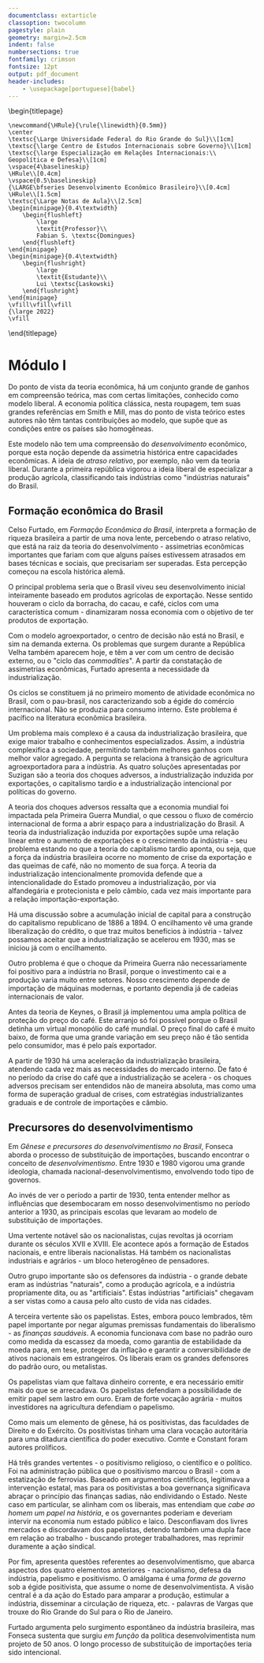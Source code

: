 ```yaml
---
documentclass: extarticle
classoption: twocolumn
pagestyle: plain
geometry: margin=2.5cm
indent: false
numbersections: true
fontfamily: crimson
fontsize: 12pt
output: pdf_document
header-includes:
    - \usepackage[portuguese]{babel}
---
```

\begin{titlepage}

    \newcommand{\HRule}{\rule{\linewidth}{0.5mm}}
    \center
    \textsc{\Large Universidade Federal do Rio Grande do Sul}\\[1cm]
    \textsc{\large Centro de Estudos Internacionais sobre Governo}\\[1cm]
    \textsc{\large Especialização em Relações Internacionais:\\ Geopolítica e Defesa}\\[1cm]
    \vspace{4\baselineskip}
    \HRule\\[0.4cm]
    \vspace{0.5\baselineskip}
    {\LARGE\bfseries Desenvolvimento Econômico Brasileiro}\\[0.4cm]
    \HRule\\[1.5cm]
    \textsc{\Large Notas de Aula}\\[2.5cm]
    \begin{minipage}{0.4\textwidth}
        \begin{flushleft}
            \large
            \textit{Professor}\\
            Fabian S. \textsc{Domingues}
        \end{flushleft}
    \end{minipage}
    \begin{minipage}{0.4\textwidth}
        \begin{flushright}
            \large
            \textit{Estudante}\\
            Lui \textsc{Laskowski}
        \end{flushright}
    \end{minipage}
    \vfill\vfill\vfill
    {\large 2022}
    \vfill

\end{titlepage}

# Módulo I

Do ponto de vista da teoria econômica, há um conjunto grande de ganhos em compreensão teórica, mas com certas limitações, conhecido como modelo liberal. A economia política clássica, nesta roupagem, tem suas grandes referências em Smith e Mill, mas do ponto de vista teórico estes autores não têm tantas contribuições ao modelo, que supõe que as condições entre os países são homogêneas.

Este modelo não tem uma compreensão do *desenvolvimento* econômico, porque esta noção depende da assimetria histórica entre capacidades econômicas. A ideia de *atraso relativo*, por exemplo, não vem da teoria liberal. Durante a primeira república vigorou a ideia liberal de especializar a produção agrícola, classificando tais indústrias como "indústrias naturais" do Brasil.

## Formação econômica do Brasil

Celso Furtado, em *Formação Econômica do Brasil*, interpreta a formação de riqueza brasileira a partir de uma nova lente, percebendo o atraso relativo, que está na raiz da teoria do desenvolvimento - assimetrias econômicas importantes que fariam com que alguns países estivessem atrasados em bases técnicas e sociais, que precisariam ser superadas. Esta percepção começou na escola histórica alemã.

O principal problema seria que o Brasil viveu seu desenvolvimento inicial inteiramente baseado em produtos agrícolas de exportação. Nesse sentido houveram o ciclo da borracha, do cacau, e café, ciclos com uma característica comum - dinamizaram nossa economia com o objetivo de ter produtos de exportação.

Com o modelo agroexportador, o centro de decisão não está no Brasil, e sim na demanda externa. Os problemas que surgem durante a República Velha também aparecem hoje, e têm a ver com um centro de decisão externo, ou o "ciclo das *commodities*". A partir da constatação de assimetrias econômicas, Furtado apresenta a necessidade da industrialização.

Os ciclos se constituem já no primeiro momento de atividade econômica no Brasil, com o pau-brasil, nos caracterizando sob a égide do comércio internacional. Não se produzia para consumo interno. Este problema é pacífico na literatura econômica brasileira.

Um problema mais complexo é a causa da industrialização brasileira, que exige maior trabalho e conhecimentos especializados. Assim, a indústria complexifica a sociedade, permitindo também melhores ganhos com melhor valor agregado. A pergunta se relaciona à transição de agricultura agroexportadora para a indústria. As quatro soluções apresentadas por Suzigan são a teoria dos choques adversos, a industrialização induzida por exportações, o capitalismo tardio e a industrialização intencional por políticas do governo.

A teoria dos choques adversos ressalta que a economia mundial foi impactada pela Primeira Guerra Mundial, o que cessou o fluxo de comércio internacional de forma a abrir espaço para a industrialização do Brasil. A teoria da industrialização induzida por exportações supõe uma relação linear entre o aumento de exportações e o crescimento da indústria - seu problema estando no que a teoria do capitalismo tardio aponta, ou seja, que a força da indústria brasileira ocorre no momento de crise da exportação e das queimas de café, não no momento de sua força. A teoria da industrialização intencionalmente promovida defende que a intencionalidade do Estado promoveu a industrialização, por via alfandegária e protecionista e pelo câmbio, cada vez mais importante para a relação importação-exportação.

Há uma discussão sobre a acumulação inicial de capital para a construção do capitalismo republicano de 1886 a 1894. O encilhamento vê uma grande liberalização do crédito, o que traz muitos benefícios à indústria - talvez possamos aceitar que a industrialização se acelerou em 1930, mas se iniciou já com o encilhamento.

Outro problema é que o choque da Primeira Guerra não necessariamente foi positivo para a indústria no Brasil, porque o investimento cai e a produção varia muito entre setores. Nosso crescimento depende de importação de máquinas modernas, e portanto dependia já de cadeias internacionais de valor.

Antes da teoria de Keynes, o Brasil já implementou uma ampla política de proteção do preço do café. Este arranjo só foi possível porque o Brasil detinha um virtual monopólio do café mundial. O preço final do café é muito baixo, de forma que uma grande variação em seu preço não é tão sentida pelo consumidor, mas é pelo país exportador.

A partir de 1930 há uma aceleração da industrialização brasileira, atendendo cada vez mais as necessidades do mercado interno. De fato é no período da crise do café que a industrialização se acelera - os choques adversos precisam ser entendidos não de maneira absoluta, mas como uma forma de superação gradual de crises, com estratégias industrializantes graduais e de controle de importações e câmbio.

## Precursores do desenvolvimentismo

Em *Gênese e precursores do desenvolvimentismo no Brasil*, Fonseca aborda o processo de substituição de importações, buscando encontrar o conceito de *desenvolvimentismo*. Entre 1930 e 1980 vigorou uma grande ideologia, chamada nacional-desenvolvimentismo, envolvendo todo tipo de governos.

Ao invés de ver o período a partir de 1930, tenta entender melhor as influências que desembocaram em nosso desenvolvimentismo no período anterior a 1930, as principais escolas que levaram ao modelo de substituição de importações.

Uma vertente notável são os nacionalistas, cujas revoltas já ocorriam durante os séculos XVII e XVIII. Ele acontece após a formação de Estados nacionais, e entre liberais nacionalistas. Há também os nacionalistas industriais e agrários - um bloco heterogêneo de pensadores.

Outro grupo importante são os defensores da indústria - o grande debate eram as indústrias "naturais", como a produção agrícola, e a indústria propriamente dita, ou as "artificiais". Estas indústrias "artificiais" chegavam a ser vistas como a causa pelo alto custo de vida nas cidades.

A terceira vertente são os papelistas. Estes, embora pouco lembrados, têm papel importante por negar algumas premissas fundamentais do liberalismo - as *finanças saudáveis*. A economia funcionava com base no padrão ouro como medida da escassez da moeda, como garantia de estabilidade da moeda para, em tese, proteger da inflação e garantir a conversibilidade de ativos nacionais em estrangeiros. Os liberais eram os grandes defensores do padrão ouro, ou metalistas. 

Os papelistas viam que faltava dinheiro corrente, e era necessário emitir mais do que se arrecadava. Os papelistas defendiam a possibilidade de emitir papel sem lastro em ouro. Eram de forte vocação agrária - muitos investidores na agricultura defendiam o papelismo.

Como mais um elemento de gênese, há os positivistas, das faculdades de Direito e do Exército. Os positivistas tinham uma clara vocação autoritária para uma ditadura científica do poder executivo. Comte e Constant foram autores prolíficos.

Há três grandes vertentes - o positivismo religioso, o científico e o político. Foi na administração pública que o positivismo marcou o Brasil - com a estatização de ferrovias. Baseado em argumentos científicos, legitimava a intervenção estatal, mas para os positivistas a boa governança significava abraçar o princípio das finanças sadias, não endividando o Estado. Neste caso em particular, se alinham com os liberais, mas entendiam que *cabe ao homem um papel na história*, e os governantes poderiam e deveriam intervir na economia num estado público e laico. Desconfiavam dos livres mercados e discordavam dos papelistas, detendo também uma dupla face em relação ao trabalho - buscando proteger trabalhadores, mas reprimir duramente a ação sindical.

Por fim, apresenta questões referentes ao desenvolvimentismo, que abarca aspectos dos quatro elementos anteriores - nacionalismo, defesa da indústria, papelismo e positivismo. O amálgama é uma *forma de governo* sob a égide positivista, que assume o nome de desenvolvimentista. A visão central é a da ação do Estado para amparar a produção, estimular a indústria, disseminar a circulação de riqueza, etc. - palavras de Vargas que trouxe do Rio Grande do Sul para o Rio de Janeiro.

Furtado argumenta pelo surgimento espontâneo da indústria brasileira, mas Fonseca sustenta que surgiu *em função* da política desenvolvimentista num projeto de 50 anos. O longo processo de substituição de importações teria sido intencional.